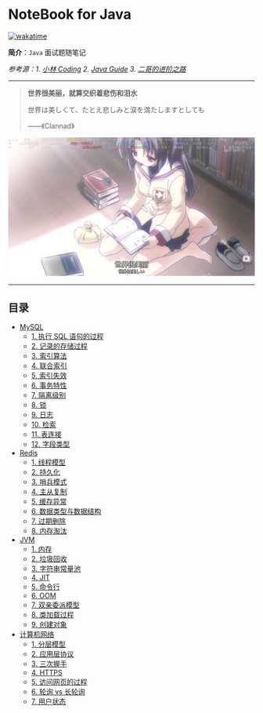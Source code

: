 # NoteBook for Java

[![wakatime](https://wakatime.com/badge/user/5b960c5b-a7d7-4a2d-bb6b-fdcef6171837/project/6e7bb63a-a535-4cba-bc47-d46f1adba4b1.svg)](https://wakatime.com/badge/user/5b960c5b-a7d7-4a2d-bb6b-fdcef6171837/project/6e7bb63a-a535-4cba-bc47-d46f1adba4b1.svg)

**简介**：`Java` 面试题随笔记

_参考源：1. [小林 Coding](https://xiaolincoding.com/) 2. [Java Guide](https://javaguide.cn/) 3. [二哥的进阶之路](https://javabetter.cn/)_

---

> **世界很美丽，就算交织着悲伤和泪水**
>
> 世界は美しくて、たとえ悲しみと涙を満たしますとしても
>
> ——《Clannad》

![Clannad](https://raw.githubusercontent.com/2311719626/NoteBook/main/img/image.png)

---

## 目录

- [MySQL](#mysql)
  - [1. 执行 SQL 语句的过程](./MySQL/1.%20执行%20SQL%20语句的过程.md)
  - [2. 记录的存储过程](./MySQL/2.%20记录的存储过程.md)
  - [3. 索引算法](./MySQL/3.%20索引算法.md)
  - [4. 联合索引](./MySQL/4.%20联合索引.md)
  - [5. 索引失效](./MySQL/5.%20索引失效.md)
  - [6. 事务特性](./MySQL/6.%20事务特性.md)
  - [7. 隔离级别](./MySQL/7.%20隔离级别.md)
  - [8. 锁](./MySQL/8.%20锁.md)
  - [9. 日志](./MySQL/9.%20日志.md)
  - [10. 检索](./MySQL/10.%20检索.md)
  - [11. 表连接](./MySQL/11.%20表连接.md)
  - [12. 字段类型](./MySQL/12.%20字段类型.md)
- [Redis](#redis)
  - [1. 线程模型](./Redis/1.%20线程模型.md)
  - [2. 持久化](./Redis/2.%20持久化.md)
  - [3. 哨兵模式](./Redis/3.%20哨兵模式.md)
  - [4. 主从复制](./Redis/4.%20主从复制.md)
  - [5. 缓存异常](./Redis/5.%20缓存异常.md)
  - [6. 数据类型与数据结构](./Redis/6.%20数据类型与数据结构.md)
  - [7. 过期删除](./Redis/7.%20过期删除.md)
  - [8. 内存淘汰](./Redis/8.%20内存淘汰.md)
- [JVM](#jvm)
  - [1. 内存](./JVM/1.%20内存.md)
  - [2. 垃圾回收](./JVM/2.%20垃圾回收.md)
  - [3. 字符串常量池](./JVM/3.%20字符串常量池.md)
  - [4. JIT](./JVM/4.%20JIT.md)
  - [5. 命令行](./JVM/5.%20命令行.md)
  - [6. OOM](./JVM/6.%20OOM.md)
  - [7. 双亲委派模型](./JVM/7.%20双亲委派模型.md)
  - [8. 类加载过程](./JVM/8.%20类加载过程.md)
  - [9. 创建对象](./JVM/9.%20创建对象.md)
- [计算机网络](#计算机网络)
  - [1. 分层模型](./计算机网络/1.%20分层模型.md)
  - [2. 应用层协议](./计算机网络/2.%20应用层协议.md)
  - [3. 三次握手](./计算机网络/3.%20三次握手.md)
  - [4. HTTPS](./计算机网络/4.%20HTTPS.md)
  - [5. 访问网页的过程](./计算机网络/5.%20访问网页的过程.md)
  - [6. 轮询 vs 长轮询](./计算机网络/6.%20轮询%20vs%20长轮询.md)
  - [7. 用户状态](./计算机网络/7.%20用户状态.md)
